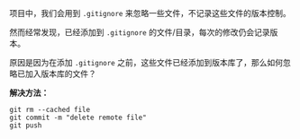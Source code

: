 项目中，我们会用到 `.gitignore` 来忽略一些文件，不记录这些文件的版本控制。

然而经常发现，已经添加到 `.gitignore` 的文件/目录，每次的修改仍会记录版本。

原因是因为在添加 `.gitignore` 之前，这些文件已经添加到版本库了，那么如何忽略已加入版本库的文件？

**解决方法：**

```shell
git rm --cached file
git commit -m "delete remote file"
git push
```

